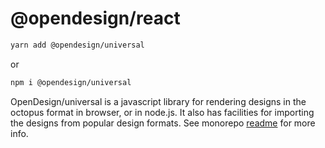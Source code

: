 # @opendesign/react

```sh
yarn add @opendesign/universal
```

or

```sh
npm i @opendesign/universal
```

OpenDesign/universal is a javascript library for rendering designs in the octopus format in browser, or in node.js. It also has facilities for importing the designs from popular design formats. See monorepo [readme](https://github.com/opendesigndev/open-design-framework) for more info.
